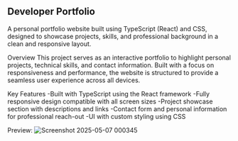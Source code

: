 ## Developer Portfolio

A personal portfolio website built using TypeScript (React) and CSS, designed to showcase projects, skills, and professional background in a clean and responsive layout.

Overview
This project serves as an interactive portfolio to highlight personal projects, technical skills, and contact information. Built with a focus on responsiveness and performance, the website is structured to provide a seamless user experience across all devices.

Key Features
-Built with TypeScript using the React framework
-Fully responsive design compatible with all screen sizes
-Project showcase section with descriptions and links
-Contact form and personal information for professional reach-out
-UI with custom styling using CSS

Preview:
![Screenshot 2025-05-07 000345](https://github.com/user-attachments/assets/8473385b-3b56-4d87-8bb5-c46140248bed)

